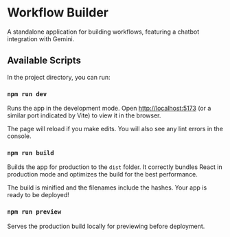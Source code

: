 # Workflow Builder

A standalone application for building workflows, featuring a chatbot integration with Gemini.

## Available Scripts

In the project directory, you can run:

### `npm run dev`

Runs the app in the development mode.
Open [http://localhost:5173](http://localhost:5173) (or a similar port indicated by Vite) to view it in the browser.

The page will reload if you make edits.
You will also see any lint errors in the console.

### `npm run build`

Builds the app for production to the `dist` folder.
It correctly bundles React in production mode and optimizes the build for the best performance.

The build is minified and the filenames include the hashes.
Your app is ready to be deployed!

### `npm run preview`

Serves the production build locally for previewing before deployment.
